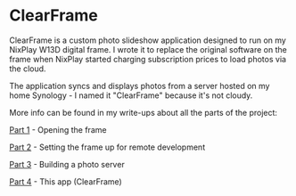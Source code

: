# ClearFrame

ClearFrame is a custom photo slideshow application designed to run on my NixPlay W13D digital frame. I wrote it to replace the original software on the frame when NixPlay started charging subscription prices to load photos via the cloud. 

The application syncs and displays photos from a server hosted on my home Synology - I named it "ClearFrame" because it's not cloudy.

More info can be found in my write-ups about all the parts of the project:

[Part 1](https://ezhart.com/posts/hacking-our-digital-frame-part-1) - Opening the frame

[Part 2](https://ezhart.com/posts/hacking-our-digital-frame-part-2) - Setting the frame up for remote development

[Part 3](https://ezhart.com/posts/hacking-our-digital-frame-part-3) - Building a photo server

[Part 4](https://ezhart.com/posts/hacking-our-digital-frame-part-4) - This app (ClearFrame)

